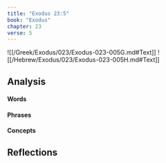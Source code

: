```yaml
---
title: "Exodus 23:5"
book: "Exodus"
chapter: 23
verse: 5
---
```

![[/Greek/Exodus/023/Exodus-023-005G.md#Text]]
![[/Hebrew/Exodus/023/Exodus-023-005H.md#Text]]

## Analysis

#### Words

#### Phrases

#### Concepts

## Reflections

